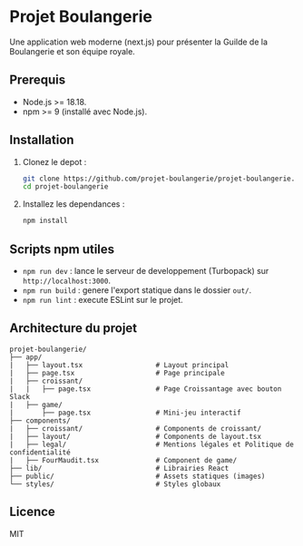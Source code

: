 ﻿# Projet Boulangerie

Une application web moderne (next.js) pour présenter la Guilde de la Boulangerie et son équipe royale.

## Prerequis

- Node.js >= 18.18.
- npm >= 9 (installé avec Node.js).

## Installation

1. Clonez le depot :
   ```bash
   git clone https://github.com/projet-boulangerie/projet-boulangerie.git
   cd projet-boulangerie
   ```
2. Installez les dependances :
   ```bash
   npm install
   ```

## Scripts npm utiles

- `npm run dev` : lance le serveur de developpement (Turbopack) sur `http://localhost:3000`.
- `npm run build` : genere l'export statique dans le dossier `out/`.
- `npm run lint` : execute ESLint sur le projet.


## Architecture du projet

```
projet-boulangerie/
├── app/
|   ├── layout.tsx                  # Layout principal
|   ├── page.tsx                    # Page principale
|   ├── croissant/
|   |   ├── page.tsx                # Page Croissantage avec bouton Slack
|   ├── game/
|       ├── page.tsx                # Mini-jeu interactif
├── components/
|   ├── croissant/                  # Components de croissant/
|   ├── layout/                     # Components de layout.tsx
|   ├── legal/                      # Mentions légales et Politique de confidentialité
|   ├── FourMaudit.tsx              # Component de game/
├── lib/                            # Librairies React
├── public/                         # Assets statiques (images)
└── styles/                         # Styles globaux
```

## Licence

MIT
